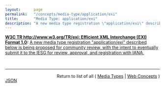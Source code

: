 ```yaml
---
layout:      page
permalink:   "/concepts/media-type/application/exi"
title:       "Media Type: application/exi"
description: "A new media type registration \"application/exi\" described below is being proposed for community review, with the intent to eventually submit it to the IESG for review, approval, and registration with IANA."
---
```


**[W3C TR http://www.w3.org/TR/exi: Efficient XML Interchange (EXI) Format 1.0](/specs/W3C/TR/exi "This document is the specification of the Efficient XML Interchange (EXI) format. EXI is a very compact representation for the Extensible Markup Language (XML) Information Set that is intended to simultaneously optimize performance and the utilization of computational resources. The EXI format uses a hybrid approach drawn from the information and formal language theories, plus practical techniques verified by measurements, for entropy encoding XML information. Using a relatively simple algorithm, which is amenable to fast and compact implementation, and a small set of datatype representations, it reliably produces efficient encodings of XML event streams. The grammar production system and format definition of EXI are presented."):** [A new media type registration "application/exi" described below is being proposed for community review, with the intent to eventually submit it to the IESG for review, approval, and registration with IANA.](http://www.w3.org/TR/exi/#internetMediaType "Read documentation for Media Type &#34;application/exi&#34;")

<br/>
<hr/>

<p style="float : left"><a href="./application/exi.json" title="JSON representing this particular Web Concept value">JSON</a></p>
<p style="text-align: right">Return to list of all ( <a href="../media-types">Media Types</a> | <a href="../">Web Concepts</a> )</p>

